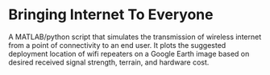# Bringing Internet To Everyone

A MATLAB/python script that simulates the transmission of wireless internet from a point of connectivity to
an end user. It plots the suggested deployment location of wifi repeaters on a Google Earth image based on
desired received signal strength, terrain, and hardware cost.
